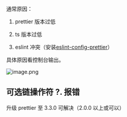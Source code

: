 通常原因：

1. prettier 版本过低

2. ts 版本过低

3. eslint 冲突（安装[eslint-config-prettier](https://github.com/prettier/eslint-config-prettier#installation)）



具体原因看控制台输出。

![image.png](Prettier报错/image.png)

## 可选链操作符 ?. 报错

升级 prettier 至 3.3.0 可解决（2.0.0 以上或可以）

